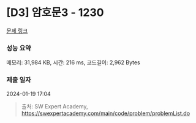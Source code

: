 # [D3] 암호문3 - 1230 

[문제 링크](https://swexpertacademy.com/main/code/problem/problemDetail.do?contestProbId=AV14zIwqAHwCFAYD) 

### 성능 요약

메모리: 31,984 KB, 시간: 216 ms, 코드길이: 2,962 Bytes

### 제출 일자

2024-01-19 17:04



> 출처: SW Expert Academy, https://swexpertacademy.com/main/code/problem/problemList.do